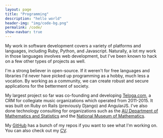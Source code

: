 ```yaml
---
layout: page
title: "Programming"
description: "hello world"
header-img: "img/code-bg.png"
permalink: /code/
show-navbar: true
---
```


My work in software development covers a variety of platforms and
languages, including Ruby, Python, and Javascript.
Naturally, a lot my work in those languages involves web development,
but I've been known to hack on a few other types of projects
as well.

I'm a strong believer in open-source. If it weren't for free languages and
libraries I'd never have picked up programming as a hobby, much less a
vocation. By working as a community, we can create robust and secure
applications for the betterment of society.

My largest project so far was co-founding and developing
[Teloga.com](http://teloga.com), a CRM for
collegiate music organizations which operated from 2011-2015. It
was built on Ruby on Rails (previously Django) and AngularJS. I've also done
technology consulting for organizations such as the
[AU Department of Mathematics and Statistics](http://auburn.edu/math/)
and the [National Museum of Mathematics](http://momath.org).

My [GitHub](http://github.com/StevenClontz) has a bunch of my repos if
you want to see what I'm working on. You can also check out
my [CV](http://github.com/StevenClontz/cv).
